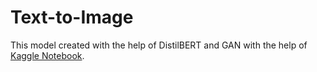 # Text-to-Image
This model created with the help of DistilBERT and GAN with the help of [Kaggle Notebook](https://www.kaggle.com/code/avikbanik/text-to-image-xlnet-pytorch).
